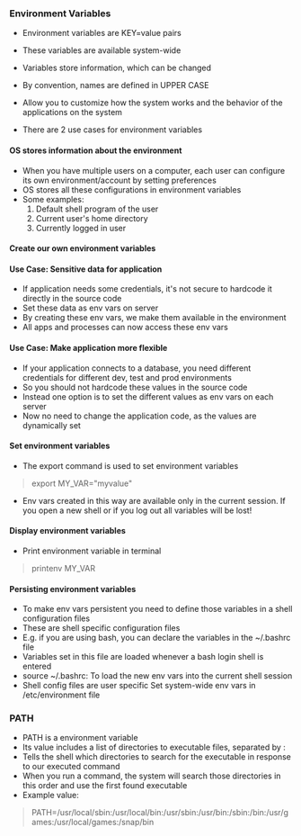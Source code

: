 ### Environment Variables
* Environment variables are KEY=value pairs
* These variables are available system-wide
* Variables store information, which can be changed
* By convention, names are defined in UPPER CASE
* Allow you to customize how the system works and the behavior of the applications on the system

* There are 2 use cases for environment variables
#### OS stores information about the environment
* When you have multiple users on a computer, each user can configure its own environment/account by setting preferences
* OS stores all these configurations in environment variables
* Some examples:
    1. Default shell program of the user
    2. Current user's home directory
    3. Currently logged in user
#### Create our own environment variables
#### Use Case: Sensitive data for application
* If application needs some credentials, it's not secure to hardcode it directly in the source code
* Set these data as env vars on server
* By creating these env vars, we make them available in
the environment
* All apps and processes can now access these env vars
#### Use Case: Make application more flexible
* If your application connects to a database, you need different credentials for different dev, test and prod environments
* So you should not hardcode these values in the source code
* Instead one option is to set the different values as env vars on each server
* Now no need to change the application code, as the values are dynamically set

#### Set environment variables
* The export command is used to set
environment variables
> export MY_VAR="myvalue"
* Env vars created in this way are available only in the current session. If you open a new shell or if you log out all variables will be lost!

#### Display environment variables
* Print environment variable in terminal
> printenv MY_VAR

#### Persisting environment variables
* To make env vars persistent you need to define those variables in a shell configuration files
* These are shell specific configuration files
* E.g. if you are using bash, you can declare the variables in the ~/.bashrc file
* Variables set in this file are loaded whenever a bash login shell is entered
* source ~/.bashrc: To load the new env vars into the current shell session
* Shell config files are user specific
Set system-wide env vars in /etc/environment file

### PATH
* PATH is a environment variable
* Its value includes a list of directories to executable files, separated by :
* Tells the shell which directories to search for the executable in response to our
executed command
* When you run a command, the system will search those directories in this order and use the first found executable
* Example value:
> PATH=/usr/local/sbin:/usr/local/bin:/usr/sbin:/usr/bin:/sbin:/bin:/usr/games:/usr/local/games:/snap/bin
